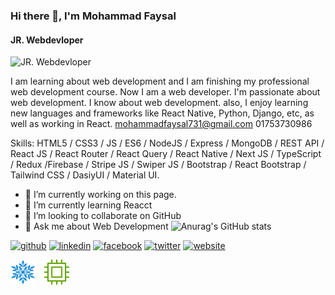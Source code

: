 ### Hi there 👋, I'm Mohammad Faysal
#### JR. Webdevloper
![JR. Webdevloper](https://pbs.twimg.com/profile_banners/1561383014311264256/1663238226/600x200)

I am learning about web development and I am finishing my professional web development course. Now I am a web developer. I'm passionate about web development. I know about web development. also,
I enjoy learning new languages and frameworks like React Native, Python, Django, etc, as well as working in React.
mohammadfaysal731@gmail.com
01753730986

Skills: HTML5 / CSS3 / JS / ES6 / NodeJS / Express / MongoDB / REST API / React JS /  React Router / React Query / React Native / Next JS / TypeScript / Redux /Firebase / Stripe JS / Swiper JS / Bootstrap / React Bootstrap / Tailwind CSS / DasiyUI / Material UI.

- 🔭 I’m currently working on this page. 
- 🌱 I’m currently learning Reacct 
- 👯 I’m looking to collaborate on GitHub 
- 💬 Ask me about Web Development 
![Anurag's GitHub stats](https://github-readme-stats.vercel.app/api?username=anuraghazra&show_icons=true&theme=radical)

[<img src='https://cdn.jsdelivr.net/npm/simple-icons@3.0.1/icons/github.svg' alt='github' height='40'>](https://github.com/https://github.com/MohammadFaysal731)  [<img src='https://cdn.jsdelivr.net/npm/simple-icons@3.0.1/icons/linkedin.svg' alt='linkedin' height='40'>](https://www.linkedin.com/in/https://www.linkedin.com/in/mohammad-faysal//)  [<img src='https://cdn.jsdelivr.net/npm/simple-icons@3.0.1/icons/facebook.svg' alt='facebook' height='40'>](https://www.facebook.com/https://www.facebook.com/profile.php?id=100045990253742)  [<img src='https://cdn.jsdelivr.net/npm/simple-icons@3.0.1/icons/twitter.svg' alt='twitter' height='40'>](https://twitter.com/https://twitter.com/Mohamma36007811)  [<img src='https://cdn.jsdelivr.net/npm/simple-icons@3.0.1/icons/icloud.svg' alt='website' height='40'>](https://mohammad-faysal.netlify.app/)  

<a href='https://archiveprogram.github.com/'><img src='https://raw.githubusercontent.com/acervenky/animated-github-badges/master/assets/acbadge.gif' width='40' height='40'></a> <a href='https://docs.github.com/en/developers'><img src='https://raw.githubusercontent.com/acervenky/animated-github-badges/master/assets/devbadge.gif' width='40' height='40'></a> 

